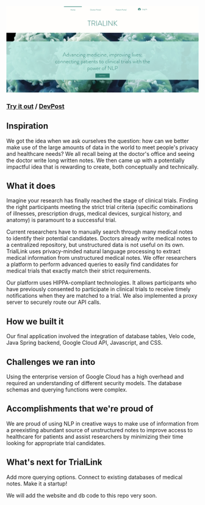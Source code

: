 ![preview](https://github.com/YazdanZ/McHacks/blob/main/Pics/website.png)

### [Try it out](https://daviddeng132.wixsite.com/triallink) / [DevPost](https://devpost.com/software/triallink)   

## Inspiration
We got the idea when we ask ourselves the question: how can we better make use of the large amounts of data in the world to meet people's privacy and healthcare needs? We all recall being at the doctor's office and seeing the doctor write long written notes. We then came up with a potentially impactful idea that is rewarding to create, both conceptually and technically.


## What it does
Imagine your research has finally reached the stage of clinical trials. Finding the right participants meeting the strict trial criteria (specific combinations of illnesses, prescription drugs, medical devices, surgical history, and anatomy) is paramount to a successful trial. 

Current researchers have to manually search through many medical notes to identify their potential candidates. Doctors already write medical notes to a centralized repository, but unstructured data is not useful on its own. TrialLink uses privacy-minded natural language processing to extract medical information from unstructured medical notes. We offer researchers a platform to perform advanced queries to easily find candidates for medical trials that exactly match their strict requirements.  

Our platform uses HIPPA-compliant technologies. It allows participants who have previously consented to participate in clinical trials to receive timely notifications when they are matched to a trial. We also implemented a proxy server to securely route our API calls. 


## How we built it
Our final application involved the integration of database tables, Velo code, Java Spring backend, Google Cloud API, Javascript, and CSS. 

## Challenges we ran into
Using the enterprise version of Google Cloud has a high overhead and required an understanding of different security models. 
The database schemas and querying functions were complex. 

## Accomplishments that we're proud of

We are proud of using NLP in creative ways to make use of information from a preexisting abundant source of unstructured notes to improve access to healthcare for patients and assist researchers by minimizing their time looking for appropriate trial candidates. 

## What's next for TrialLink
Add more querying options. 
Connect to existing databases of medical notes.
Make it a startup!


We will add the website and db code to this repo very soon.
